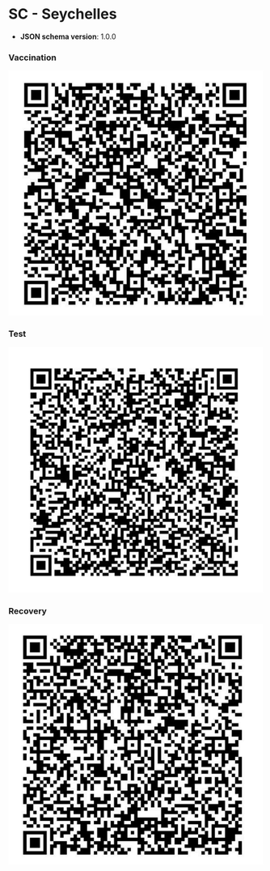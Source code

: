 # SC - Seychelles

* **JSON schema version**: 1.0.0

### Vaccination

![VAC](VAC.png)

### Test

![TEST](TEST.png)

### Recovery

![REC](REC.png)